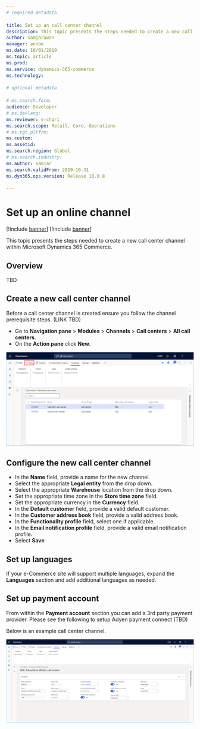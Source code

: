 ```yaml
---
# required metadata

title: Set up an call center channel
description: This topic presents the steps needed to create a new call center channel within Microsoft Dynamics 365 Commerce.
author: samjarawan
manager: annbe
ms.date: 10/01/2019
ms.topic: article
ms.prod: 
ms.service: dynamics-365-commerce
ms.technology: 

# optional metadata

# ms.search.form: 
audience: Developer
# ms.devlang: 
ms.reviewer: v-chgri
ms.search.scope: Retail, Core, Operations
# ms.tgt_pltfrm: 
ms.custom: 
ms.assetid: 
ms.search.region: Global
# ms.search.industry: 
ms.author: samjar
ms.search.validFrom: 2019-10-31
ms.dyn365.ops.version: Release 10.0.8

---
```

# Set up an online channel

[!include [banner](../includes/preview-banner.md)]
[!include [banner](../includes/banner.md)]

This topic presents the steps needed to create a new call center channel within Microsoft Dynamics 365 Commerce.

## Overview
TBD

## Create a new call center channel
Before a call center channel is created ensure you follow the channel prerequisite steps. (LINK TBD)

* Go to **Navigation pane** > **Modules** > **Channels** > **Call centers** > **All call centers**.
* On the **Action pane** click **New**.

![New call center channel](media/channel-setup-callcenter-1.png)

## Configure the new call center channel
* In the **Name** field, provide a name for the new channel.
* Select the appropriate **Legal entity** from the drop down.
* Select the appropriate **Warehouse** location from the drop down.
* Set the appropriate time zone in the **Store time zone** field.
* Set the appropriate currency in the **Currency** field.
* In the **Default customer** field, provide a valid default customer.
* In the **Customer address book** field, provide a valid address book.
* In the **Functionality profile** field, select one if applicable.
* In the **Email notification profile** field, provide a valid email notification profile.
* Select **Save**

## Set up languages
If your e-Commerce site will support multiple languages, expand the **Languages** section and add additional languages as needed.

## Set up payment account
From within the **Payment account** section you can add a 3rd party payment provider.  Please see the following to setup Adyen payment connect (TBD)

Below is an example call center channel.

![Example call center channel](media/channel-setup-callcenter-2.png)




